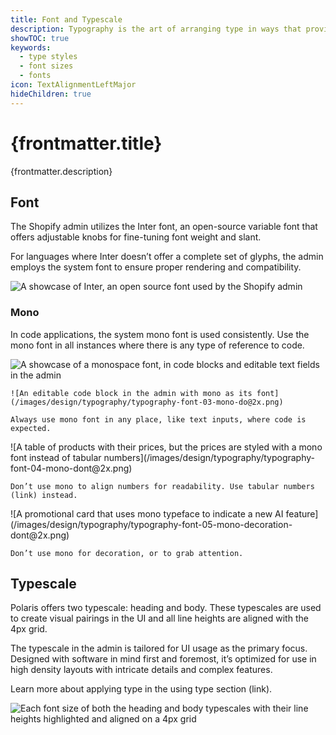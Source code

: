 ```yaml
---
title: Font and Typescale
description: Typography is the art of arranging type in ways that provides innate hierarchy to UI.
showTOC: true
keywords:
  - type styles
  - font sizes
  - fonts
icon: TextAlignmentLeftMajor
hideChildren: true
---
```


# {frontmatter.title}

<Lede>{frontmatter.description}</Lede>

<Subnav />

## Font

The Shopify admin utilizes the Inter font, an open-source variable font that offers adjustable knobs for fine-tuning font weight and slant.

For languages where Inter doesn’t offer a complete set of glyphs, the admin employs the system font to ensure proper rendering and compatibility.

![A showcase of Inter, an open source font used by the Shopify admin](/images/design/typography/typography-font-01-font@2x.png)

### Mono

In code applications, the system mono font is used consistently. Use the mono font in all instances where there is any type of reference to code.

![A showcase of a monospace font, in code blocks and editable text fields in the admin](/images/design/typography/typography-font-02-mono@2x.png)

<ThreeColumns>
  <Do>

    ![An editable code block in the admin with mono as its font](/images/design/typography/typography-font-03-mono-do@2x.png)

    Always use mono font in any place, like text inputs, where code is expected.

  </Do>

  <Dont>
    ![A table of products with their prices, but the prices are styled with a mono font instead of tabular numbers](/images/design/typography/typography-font-04-mono-dont@2x.png)

    Don’t use mono to align numbers for readability. Use tabular numbers (link) instead.

  </Dont>

  <Dont>
    ![A promotional card that uses mono typeface to indicate a new AI feature](/images/design/typography/typography-font-05-mono-decoration-dont@2x.png)

    Don’t use mono for decoration, or to grab attention.

  </Dont>
</ThreeColumns>

## Typescale

Polaris offers two typescale: heading and body. These typescales are used to create visual pairings in the UI and all line heights are aligned with the 4px grid.

The typescale in the admin is tailored for UI usage as the primary focus. Designed with software in mind first and foremost, it’s optimized for use in high density layouts with intricate details and complex features.

Learn more about applying type in the using type section (link).

![Each font size of both the heading and body typescales with their line heights highlighted and aligned on a 4px grid](/images/design/typography/typography-font-06-typescale@2x.png)
